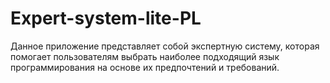 # Expert-system-lite-PL
Данное приложение представляет собой экспертную систему, которая помогает пользователям выбрать наиболее подходящий язык программирования на основе их предпочтений и требований.
